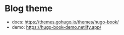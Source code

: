# Blog theme
- docs: https://themes.gohugo.io/themes/hugo-book/
- demo: https://hugo-book-demo.netlify.app/
